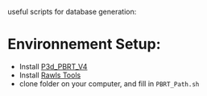 useful scripts for database generation:

# Environnement Setup:

* Install [P3d_PBRT_V4](https://github.com/prise-3d/pbrt-v4/tree/master)
* Install [Rawls Tools](https://github.com/prise-3d/rawls-tools)
* clone folder on your computer, and fill in ```PBRT_Path.sh```
